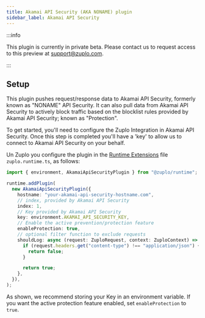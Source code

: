 ```yaml
---
title: Akamai API Security (AKA NONAME) plugin
sidebar_label: Akamai API Security
---
```


:::info

This plugin is currently in private beta. Please contact us to request access to
this preview at support@zuplo.com.

:::

<EnterpriseFeature name="Custom logging" />

## Setup

This plugin pushes request/response data to Akamai API Security, formerly known
as "NONAME" API Security. It can also pull data from Akamai API Security to
actively block traffic based on the blocklist rules provided by Akamai API
Security; known as "Protection".

To get started, you'll need to configure the Zuplo Integration in Akamai API
Security. Once this step is completed you'll have a 'key' to allow us to connect
to Akamai API Security on your behalf.

Un Zuplo you configure the plugin in the
[Runtime Extensions](./runtime-extensions.md) file `zuplo.runtime.ts`, as
follows:

```ts
import { environment, AkamaiApiSecurityPlugin } from "@zuplo/runtime";

runtime.addPlugin(
  new AkamaiApiSecurityPlugin({
    hostname: "your-akamai-api-security-hostname.com",
    // index, provided by Akamai API Security
    index: 1,
    // Key provided by Akamai API Security
    key: environment.AKAMAI_API_SECURITY_KEY,
    // Enable the active prevention/protection feature
    enableProtection: true,
    // optional filter function to exclude requests
    shouldLog: async (request: ZuploRequest, context: ZuploContext) => {
      if (request.headers.get("content-type") !== "application/json") {
        return false;
      }

      return true;
    },
  }),
);
```

As shown, we recommend storing your Key in an environment variable. If you want
the active protection feature enabled, set `enableProtection` to `true`.
